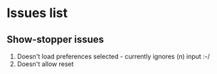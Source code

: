 # Issues list

## Show-stopper issues

1. Doesn't load preferences selected - currently ignores (n) input :-/
1. Doesn't allow reset

